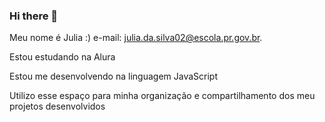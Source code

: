 ### Hi there 👋

Meu nome é Julia :)
e-mail: julia.da.silva02@escola.pr.gov.br.

Estou estudando na Alura

Estou me desenvolvendo na linguagem JavaScript

Utilizo esse espaço para minha organização e compartilhamento dos meu projetos desenvolvidos

